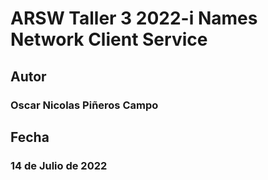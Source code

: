 # ARSW Taller 3 2022-i Names Network Client Service

## Autor
### Oscar Nicolas Piñeros Campo

## Fecha

### 14 de Julio de 2022


